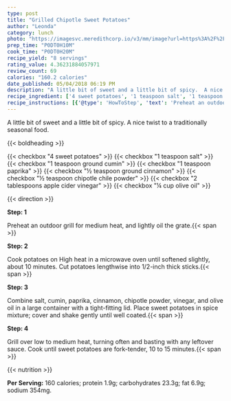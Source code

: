```yaml
---
type: post
title: "Grilled Chipotle Sweet Potatoes"
author: "Leonda"
category: lunch
photo: "https://imagesvc.meredithcorp.io/v3/mm/image?url=https%3A%2F%2Fimages.media-allrecipes.com%2Fuserphotos%2F3659734.jpg"
prep_time: "P0DT0H10M"
cook_time: "P0DT0H20M"
recipe_yield: "8 servings"
rating_value: 4.36231884057971
review_count: 69
calories: "160.2 calories"
date_published: 05/04/2018 06:19 PM
description: "A little bit of sweet and a little bit of spicy.  A nice twist to a traditionally seasonal food."
recipe_ingredient: ['4 sweet potatoes', '1 teaspoon salt', '1 teaspoon ground cumin', '1 teaspoon paprika', '½ teaspoon ground cinnamon', '½ teaspoon chipotle chile powder', '2 tablespoons apple cider vinegar', '¼ cup olive oil']
recipe_instructions: [{'@type': 'HowToStep', 'text': 'Preheat an outdoor grill for medium heat, and lightly oil the grate.\n'}, {'@type': 'HowToStep', 'text': 'Cook potatoes on High heat in a microwave oven until softened slightly, about 10 minutes. Cut potatoes lengthwise into 1/2-inch thick sticks.\n'}, {'@type': 'HowToStep', 'text': 'Combine salt, cumin, paprika, cinnamon, chipotle powder, vinegar, and olive oil in a large container with a tight-fitting lid. Place sweet potatoes in spice mixture; cover and shake gently until well coated.\n'}, {'@type': 'HowToStep', 'text': 'Grill over low to medium heat, turning often and basting with any leftover sauce. Cook until sweet potatoes are fork-tender, 10 to 15 minutes.\n'}]
---
```


A little bit of sweet and a little bit of spicy.  A nice twist to a traditionally seasonal food. 

{{< boldheading >}}

{{< checkbox "4  sweet potatoes" >}}
{{< checkbox "1 teaspoon salt" >}}
{{< checkbox "1 teaspoon ground cumin" >}}
{{< checkbox "1 teaspoon paprika" >}}
{{< checkbox "½ teaspoon ground cinnamon" >}}
{{< checkbox "½ teaspoon chipotle chile powder" >}}
{{< checkbox "2 tablespoons apple cider vinegar" >}}
{{< checkbox "¼ cup olive oil" >}}


{{< direction >}}

**Step: 1**

Preheat an outdoor grill for medium heat, and lightly oil the grate.{{< span >}}

**Step: 2**

Cook potatoes on High heat in a microwave oven until softened slightly, about 10 minutes. Cut potatoes lengthwise into 1/2-inch thick sticks.{{< span >}}

**Step: 3**

Combine salt, cumin, paprika, cinnamon, chipotle powder, vinegar, and olive oil in a large container with a tight-fitting lid. Place sweet potatoes in spice mixture; cover and shake gently until well coated.{{< span >}}

**Step: 4**

Grill over low to medium heat, turning often and basting with any leftover sauce. Cook until sweet potatoes are fork-tender, 10 to 15 minutes.{{< span >}}

{{< nutrition >}}

**Per Serving:** 160 calories; protein 1.9g; carbohydrates 23.3g; fat 6.9g; sodium 354mg.